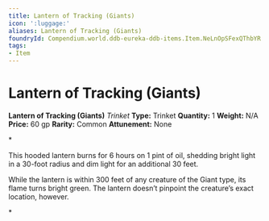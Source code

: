 ```yaml
---
title: Lantern of Tracking (Giants)
icon: ':luggage:'
aliases: Lantern of Tracking (Giants)
foundryId: Compendium.world.ddb-eureka-ddb-items.Item.NeLnOpSFexQThbYR
tags:
- Item
---
```


# Lantern of Tracking (Giants)

**Lantern of Tracking (Giants)**
_Trinket_
**Type:** Trinket
**Quantity:** 1
**Weight:** N/A
**Price:** 60 gp
**Rarity:** Common
**Attunement:** None

*<p>This hooded lantern burns for 6 hours on 1 pint of oil, shedding bright light in a 30-foot radius and dim light for an additional 30 feet.

While the lantern is within 300 feet of any creature of the Giant type, its flame turns bright green. The lantern doesn’t pinpoint the creature’s exact location, however.</p>*